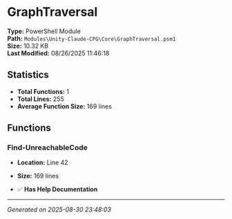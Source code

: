 # GraphTraversal

**Type:** PowerShell Module  
**Path:** `Modules\Unity-Claude-CPG\Core\GraphTraversal.psm1`  
**Size:** 10.32 KB  
**Last Modified:** 08/26/2025 11:46:18  

## Statistics

- **Total Functions:** 1
- **Total Lines:** 255
- **Average Function Size:** 169 lines

## Functions


### Find-UnreachableCode

- **Location:** Line 42
- **Size:** 169 lines

- ✅ **Has Help Documentation**

---
*Generated on 2025-08-30 23:48:03*
